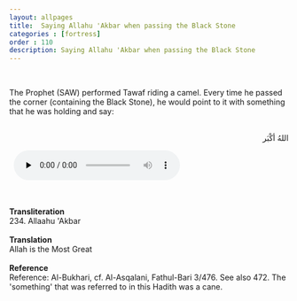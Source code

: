 ```yaml
---
layout: allpages
title:  Saying Allahu 'Akbar when passing the Black Stone
categories : [fortress]
order : 110
description: Saying Allahu 'Akbar when passing the Black Stone
---
```

&nbsp;
<div class="extra">The Prophet (SAW) performed Tawaf riding a camel. Every time he passed the corner (containing the Black Stone), he would point to it with something that he was holding and say:</div>
&nbsp;
<div class="arabictext" dir="RTL">

اللهُ أكْبَر

</div>
&nbsp;

<audio controls  preload="none">
  <source src="{{ site.baseurl }}/audio/fortress/234.mp3" type="audio/mpeg">
Your browser does not support the audio element.
</audio>

&nbsp;
<div class="duaextra" tabindex="0">
<div><strong>Transliteration</strong></div>
<div class="extra">234. Allaahu 'Akbar</div>
</div>
&nbsp;
<div class="duaextra" tabindex="0">
<div><strong>Translation</strong></div>
<div class="extra">Allah is the Most Great</div>
</div>
&nbsp;
<div class="duaextra" tabindex="0">
<div><strong>Reference</strong></div>
<div class="extra">Reference: Al-Bukhari, cf. Al-Asqalani, Fathul-Bari 3/476. See also 472. The 'something' that was referred to in this Hadith was a cane.</div>
</div>
